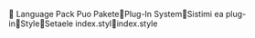       Language Pack
   Puo Pakete   Plug-In System   Sistimi ea plug-in   Style   Setaele
   index.styl   index.style